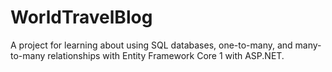 # WorldTravelBlog
A project for learning about using SQL databases, one-to-many, and many-to-many relationships with Entity Framework Core 1 with ASP.NET.


